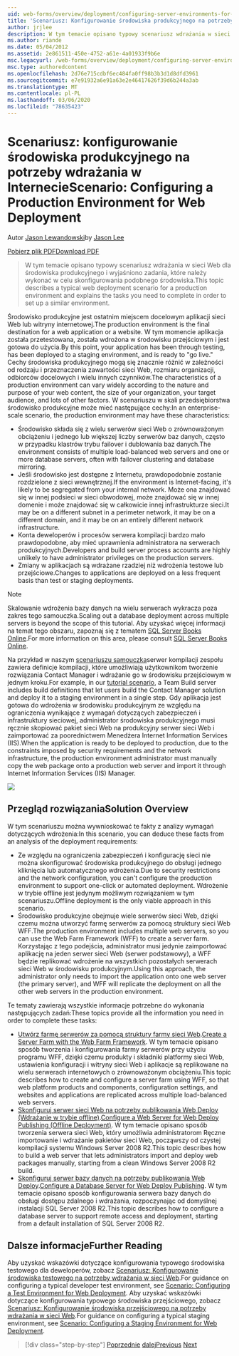```yaml
---
uid: web-forms/overview/deployment/configuring-server-environments-for-web-deployment/scenario-configuring-a-production-environment-for-web-deployment
title: 'Scenariusz: Konfigurowanie środowiska produkcyjnego na potrzeby wdrażania w sieci Web | Microsoft Docs'
author: jrjlee
description: W tym temacie opisano typowy scenariusz wdrażania w sieci Web dla środowiska produkcyjnego i wyjaśniono zadania, które należy wykonać w celu skonfigurowania podobnego...
ms.author: riande
ms.date: 05/04/2012
ms.assetid: 2e861511-450e-4752-a61e-4a01933f9b6e
msc.legacyurl: /web-forms/overview/deployment/configuring-server-environments-for-web-deployment/scenario-configuring-a-production-environment-for-web-deployment
msc.type: authoredcontent
ms.openlocfilehash: 2d76e715cdbf6ec484fa0ff98b3b3d1d8dfd3961
ms.sourcegitcommit: e7e91932a6e91a63e2e46417626f39d6b244a3ab
ms.translationtype: MT
ms.contentlocale: pl-PL
ms.lasthandoff: 03/06/2020
ms.locfileid: "78635423"
---
```

# <a name="scenario-configuring-a-production-environment-for-web-deployment"></a><span data-ttu-id="dc8bd-103">Scenariusz: konfigurowanie środowiska produkcyjnego na potrzeby wdrażania w Internecie</span><span class="sxs-lookup"><span data-stu-id="dc8bd-103">Scenario: Configuring a Production Environment for Web Deployment</span></span>

<span data-ttu-id="dc8bd-104">Autor [Jason Lewandowski](https://github.com/jrjlee)</span><span class="sxs-lookup"><span data-stu-id="dc8bd-104">by [Jason Lee](https://github.com/jrjlee)</span></span>

[<span data-ttu-id="dc8bd-105">Pobierz plik PDF</span><span class="sxs-lookup"><span data-stu-id="dc8bd-105">Download PDF</span></span>](https://msdnshared.blob.core.windows.net/media/MSDNBlogsFS/prod.evol.blogs.msdn.com/CommunityServer.Blogs.Components.WeblogFiles/00/00/00/63/56/8130.DeployingWebAppsInEnterpriseScenarios.pdf)

> <span data-ttu-id="dc8bd-106">W tym temacie opisano typowy scenariusz wdrażania w sieci Web dla środowiska produkcyjnego i wyjaśniono zadania, które należy wykonać w celu skonfigurowania podobnego środowiska.</span><span class="sxs-lookup"><span data-stu-id="dc8bd-106">This topic describes a typical web deployment scenario for a production environment and explains the tasks you need to complete in order to set up a similar environment.</span></span>

<span data-ttu-id="dc8bd-107">Środowisko produkcyjne jest ostatnim miejscem docelowym aplikacji sieci Web lub witryny internetowej.</span><span class="sxs-lookup"><span data-stu-id="dc8bd-107">The production environment is the final destination for a web application or a website.</span></span> <span data-ttu-id="dc8bd-108">W tym momencie aplikacja została przetestowana, została wdrożona w środowisku przejściowym i jest gotowa do użycia.</span><span class="sxs-lookup"><span data-stu-id="dc8bd-108">By this point, your application has been through testing, has been deployed to a staging environment, and is ready to "go live."</span></span> <span data-ttu-id="dc8bd-109">Cechy środowiska produkcyjnego mogą się znacznie różnić w zależności od rodzaju i przeznaczenia zawartości sieci Web, rozmiaru organizacji, odbiorców docelowych i wielu innych czynników.</span><span class="sxs-lookup"><span data-stu-id="dc8bd-109">The characteristics of a production environment can vary widely according to the nature and purpose of your web content, the size of your organization, your target audience, and lots of other factors.</span></span> <span data-ttu-id="dc8bd-110">W scenariuszu w skali przedsiębiorstwa środowisko produkcyjne może mieć następujące cechy:</span><span class="sxs-lookup"><span data-stu-id="dc8bd-110">In an enterprise-scale scenario, the production environment may have these characteristics:</span></span>

- <span data-ttu-id="dc8bd-111">Środowisko składa się z wielu serwerów sieci Web o zrównoważonym obciążeniu i jednego lub większej liczby serwerów baz danych, często w przypadku klastrów trybu failover i dublowania baz danych.</span><span class="sxs-lookup"><span data-stu-id="dc8bd-111">The environment consists of multiple load-balanced web servers and one or more database servers, often with failover clustering and database mirroring.</span></span>
- <span data-ttu-id="dc8bd-112">Jeśli środowisko jest dostępne z Internetu, prawdopodobnie zostanie rozdzielone z sieci wewnętrznej.</span><span class="sxs-lookup"><span data-stu-id="dc8bd-112">If the environment is Internet-facing, it's likely to be segregated from your internal network.</span></span> <span data-ttu-id="dc8bd-113">Może ona znajdować się w innej podsieci w sieci obwodowej, może znajdować się w innej domenie i może znajdować się w całkowicie innej infrastrukturze sieci.</span><span class="sxs-lookup"><span data-stu-id="dc8bd-113">It may be on a different subnet in a perimeter network, it may be on a different domain, and it may be on an entirely different network infrastructure.</span></span>
- <span data-ttu-id="dc8bd-114">Konta deweloperów i procesów serwera kompilacji bardzo mało prawdopodobne, aby mieć uprawnienia administratora na serwerach produkcyjnych.</span><span class="sxs-lookup"><span data-stu-id="dc8bd-114">Developers and build server process accounts are highly unlikely to have administrator privileges on the production servers.</span></span>
- <span data-ttu-id="dc8bd-115">Zmiany w aplikacjach są wdrażane rzadziej niż wdrożenia testowe lub przejściowe.</span><span class="sxs-lookup"><span data-stu-id="dc8bd-115">Changes to applications are deployed on a less frequent basis than test or staging deployments.</span></span>

> [!NOTE]
> <span data-ttu-id="dc8bd-116">Skalowanie wdrożenia bazy danych na wielu serwerach wykracza poza zakres tego samouczka.</span><span class="sxs-lookup"><span data-stu-id="dc8bd-116">Scaling out a database deployment across multiple servers is beyond the scope of this tutorial.</span></span> <span data-ttu-id="dc8bd-117">Aby uzyskać więcej informacji na temat tego obszaru, zapoznaj się z tematem [SQL Server Books Online](https://technet.microsoft.com/library/ms130214.aspx).</span><span class="sxs-lookup"><span data-stu-id="dc8bd-117">For more information on this area, please consult [SQL Server Books Online](https://technet.microsoft.com/library/ms130214.aspx).</span></span>

<span data-ttu-id="dc8bd-118">Na przykład w naszym [scenariuszu samouczka](../deploying-web-applications-in-enterprise-scenarios/enterprise-web-deployment-scenario-overview.md)serwer kompilacji zespołu zawiera definicje kompilacji, które umożliwiają użytkownikom tworzenie rozwiązania Contact Manager i wdrażanie go w środowisku przejściowym w jednym kroku.</span><span class="sxs-lookup"><span data-stu-id="dc8bd-118">For example, in our [tutorial scenario](../deploying-web-applications-in-enterprise-scenarios/enterprise-web-deployment-scenario-overview.md), a Team Build server includes build definitions that let users build the Contact Manager solution and deploy it to a staging environment in a single step.</span></span> <span data-ttu-id="dc8bd-119">Gdy aplikacja jest gotowa do wdrożenia w środowisku produkcyjnym ze względu na ograniczenia wynikające z wymagań dotyczących zabezpieczeń i infrastruktury sieciowej, administrator środowiska produkcyjnego musi ręcznie skopiować pakiet sieci Web na produkcyjny serwer sieci Web i zaimportować za poorednictwem Menedżera Internet Information Services (IIS).</span><span class="sxs-lookup"><span data-stu-id="dc8bd-119">When the application is ready to be deployed to production, due to the constraints imposed by security requirements and the network infrastructure, the production environment administrator must manually copy the web package onto a production web server and import it through Internet Information Services (IIS) Manager.</span></span>

![](scenario-configuring-a-production-environment-for-web-deployment/_static/image1.png)

## <a name="solution-overview"></a><span data-ttu-id="dc8bd-120">Przegląd rozwiązania</span><span class="sxs-lookup"><span data-stu-id="dc8bd-120">Solution Overview</span></span>

<span data-ttu-id="dc8bd-121">W tym scenariuszu można wywnioskować te fakty z analizy wymagań dotyczących wdrożenia:</span><span class="sxs-lookup"><span data-stu-id="dc8bd-121">In this scenario, you can deduce these facts from an analysis of the deployment requirements:</span></span>

- <span data-ttu-id="dc8bd-122">Ze względu na ograniczenia zabezpieczeń i konfigurację sieci nie można skonfigurować środowiska produkcyjnego do obsługi jednego kliknięcia lub automatycznego wdrożenia.</span><span class="sxs-lookup"><span data-stu-id="dc8bd-122">Due to security restrictions and the network configuration, you can't configure the production environment to support one-click or automated deployment.</span></span> <span data-ttu-id="dc8bd-123">Wdrożenie w trybie offline jest jedynym możliwym rozwiązaniem w tym scenariuszu.</span><span class="sxs-lookup"><span data-stu-id="dc8bd-123">Offline deployment is the only viable approach in this scenario.</span></span>
- <span data-ttu-id="dc8bd-124">Środowisko produkcyjne obejmuje wiele serwerów sieci Web, dzięki czemu można utworzyć farmę serwerów za pomocą struktury sieci Web WFF.</span><span class="sxs-lookup"><span data-stu-id="dc8bd-124">The production environment includes multiple web servers, so you can use the Web Farm Framework (WFF) to create a server farm.</span></span> <span data-ttu-id="dc8bd-125">Korzystając z tego podejścia, administrator musi jedynie zaimportować aplikację na jeden serwer sieci Web (serwer podstawowy), a WFF będzie replikować wdrożenie na wszystkich pozostałych serwerach sieci Web w środowisku produkcyjnym.</span><span class="sxs-lookup"><span data-stu-id="dc8bd-125">Using this approach, the administrator only needs to import the application onto one web server (the primary server), and WFF will replicate the deployment on all the other web servers in the production environment.</span></span>

<span data-ttu-id="dc8bd-126">Te tematy zawierają wszystkie informacje potrzebne do wykonania następujących zadań:</span><span class="sxs-lookup"><span data-stu-id="dc8bd-126">These topics provide all the information you need in order to complete these tasks:</span></span>

- <span data-ttu-id="dc8bd-127">[Utwórz farmę serwerów za pomocą struktury farmy sieci Web](configuring-a-database-server-for-web-deploy-publishing.md).</span><span class="sxs-lookup"><span data-stu-id="dc8bd-127">[Create a Server Farm with the Web Farm Framework](configuring-a-database-server-for-web-deploy-publishing.md).</span></span> <span data-ttu-id="dc8bd-128">W tym temacie opisano sposób tworzenia i konfigurowania farmy serwerów przy użyciu programu WFF, dzięki czemu produkty i składniki platformy sieci Web, ustawienia konfiguracji i witryny sieci Web i aplikacje są replikowane na wielu serwerach internetowych o zrównoważonym obciążeniu.</span><span class="sxs-lookup"><span data-stu-id="dc8bd-128">This topic describes how to create and configure a server farm using WFF, so that web platform products and components, configuration settings, and websites and applications are replicated across multiple load-balanced web servers.</span></span>
- <span data-ttu-id="dc8bd-129">[Skonfiguruj serwer sieci Web na potrzeby publikowania Web Deploy (Wdrażanie w trybie offline)](configuring-a-web-server-for-web-deploy-publishing-offline-deployment.md).</span><span class="sxs-lookup"><span data-stu-id="dc8bd-129">[Configure a Web Server for Web Deploy Publishing (Offline Deployment)](configuring-a-web-server-for-web-deploy-publishing-offline-deployment.md).</span></span> <span data-ttu-id="dc8bd-130">W tym temacie opisano sposób tworzenia serwera sieci Web, który umożliwia administratorom Ręczne importowanie i wdrażanie pakietów sieci Web, począwszy od czystej kompilacji systemu Windows Server 2008 R2.</span><span class="sxs-lookup"><span data-stu-id="dc8bd-130">This topic describes how to build a web server that lets administrators import and deploy web packages manually, starting from a clean Windows Server 2008 R2 build.</span></span>
- <span data-ttu-id="dc8bd-131">[Skonfiguruj serwer bazy danych na potrzeby publikowania Web Deploy](configuring-a-database-server-for-web-deploy-publishing.md).</span><span class="sxs-lookup"><span data-stu-id="dc8bd-131">[Configure a Database Server for Web Deploy Publishing](configuring-a-database-server-for-web-deploy-publishing.md).</span></span> <span data-ttu-id="dc8bd-132">W tym temacie opisano sposób konfigurowania serwera bazy danych do obsługi dostępu zdalnego i wdrażania, rozpoczynając od domyślnej instalacji SQL Server 2008 R2.</span><span class="sxs-lookup"><span data-stu-id="dc8bd-132">This topic describes how to configure a database server to support remote access and deployment, starting from a default installation of SQL Server 2008 R2.</span></span>

## <a name="further-reading"></a><span data-ttu-id="dc8bd-133">Dalsze informacje</span><span class="sxs-lookup"><span data-stu-id="dc8bd-133">Further Reading</span></span>

<span data-ttu-id="dc8bd-134">Aby uzyskać wskazówki dotyczące konfigurowania typowego środowiska testowego dla deweloperów, zobacz [Scenariusz: Konfigurowanie środowiska testowego na potrzeby wdrażania w sieci Web](scenario-configuring-a-test-environment-for-web-deployment.md).</span><span class="sxs-lookup"><span data-stu-id="dc8bd-134">For guidance on configuring a typical developer test environment, see [Scenario: Configuring a Test Environment for Web Deployment](scenario-configuring-a-test-environment-for-web-deployment.md).</span></span> <span data-ttu-id="dc8bd-135">Aby uzyskać wskazówki dotyczące konfigurowania typowego środowiska przejściowego, zobacz [Scenariusz: Konfigurowanie środowiska przejściowego na potrzeby wdrażania w sieci Web](scenario-configuring-a-staging-environment-for-web-deployment.md).</span><span class="sxs-lookup"><span data-stu-id="dc8bd-135">For guidance on configuring a typical staging environment, see [Scenario: Configuring a Staging Environment for Web Deployment](scenario-configuring-a-staging-environment-for-web-deployment.md).</span></span>

> [!div class="step-by-step"]
> <span data-ttu-id="dc8bd-136">[Poprzednie](scenario-configuring-a-staging-environment-for-web-deployment.md)
> [dalej](configuring-a-web-server-for-web-deploy-publishing-remote-agent.md)</span><span class="sxs-lookup"><span data-stu-id="dc8bd-136">[Previous](scenario-configuring-a-staging-environment-for-web-deployment.md)
[Next](configuring-a-web-server-for-web-deploy-publishing-remote-agent.md)</span></span>
